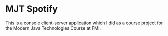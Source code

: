 # MJT Spotify
This is a console client-server application which I did as a course project for the Modern Java Technologies Course at FMI.
